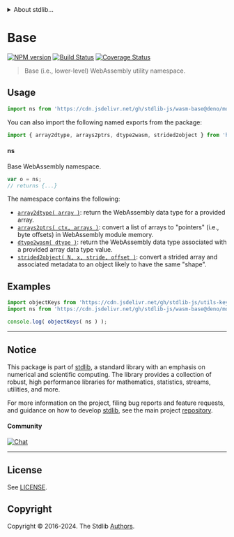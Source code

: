 <!--

@license Apache-2.0

Copyright (c) 2024 The Stdlib Authors.

Licensed under the Apache License, Version 2.0 (the "License");
you may not use this file except in compliance with the License.
You may obtain a copy of the License at

   http://www.apache.org/licenses/LICENSE-2.0

Unless required by applicable law or agreed to in writing, software
distributed under the License is distributed on an "AS IS" BASIS,
WITHOUT WARRANTIES OR CONDITIONS OF ANY KIND, either express or implied.
See the License for the specific language governing permissions and
limitations under the License.

-->


<details>
  <summary>
    About stdlib...
  </summary>
  <p>We believe in a future in which the web is a preferred environment for numerical computation. To help realize this future, we've built stdlib. stdlib is a standard library, with an emphasis on numerical and scientific computation, written in JavaScript (and C) for execution in browsers and in Node.js.</p>
  <p>The library is fully decomposable, being architected in such a way that you can swap out and mix and match APIs and functionality to cater to your exact preferences and use cases.</p>
  <p>When you use stdlib, you can be absolutely certain that you are using the most thorough, rigorous, well-written, studied, documented, tested, measured, and high-quality code out there.</p>
  <p>To join us in bringing numerical computing to the web, get started by checking us out on <a href="https://github.com/stdlib-js/stdlib">GitHub</a>, and please consider <a href="https://opencollective.com/stdlib">financially supporting stdlib</a>. We greatly appreciate your continued support!</p>
</details>

# Base

[![NPM version][npm-image]][npm-url] [![Build Status][test-image]][test-url] [![Coverage Status][coverage-image]][coverage-url] <!-- [![dependencies][dependencies-image]][dependencies-url] -->

> Base (i.e., lower-level) WebAssembly utility namespace.



<section class="usage">

## Usage

```javascript
import ns from 'https://cdn.jsdelivr.net/gh/stdlib-js/wasm-base@deno/mod.js';
```

You can also import the following named exports from the package:

```javascript
import { array2dtype, arrays2ptrs, dtype2wasm, strided2object } from 'https://cdn.jsdelivr.net/gh/stdlib-js/wasm-base@deno/mod.js';
```

#### ns

Base WebAssembly namespace.

```javascript
var o = ns;
// returns {...}
```

The namespace contains the following:

<!-- <toc pattern="*"> -->

<div class="namespace-toc">

-   <span class="signature">[`array2dtype( array )`][@stdlib/wasm/base/array2dtype]</span><span class="delimiter">: </span><span class="description">return the WebAssembly data type for a provided array.</span>
-   <span class="signature">[`arrays2ptrs( ctx, arrays )`][@stdlib/wasm/base/arrays2ptrs]</span><span class="delimiter">: </span><span class="description">convert a list of arrays to "pointers" (i.e., byte offsets) in WebAssembly module memory.</span>
-   <span class="signature">[`dtype2wasm( dtype )`][@stdlib/wasm/base/dtype2wasm]</span><span class="delimiter">: </span><span class="description">return the WebAssembly data type associated with a provided array data type value.</span>
-   <span class="signature">[`strided2object( N, x, stride, offset )`][@stdlib/wasm/base/strided2object]</span><span class="delimiter">: </span><span class="description">convert a strided array and associated metadata to an object likely to have the same "shape".</span>

</div>

<!-- </toc> -->

</section>

<!-- /.usage -->

<section class="examples">

## Examples

<!-- TODO: better examples -->

<!-- eslint no-undef: "error" -->

```javascript
import objectKeys from 'https://cdn.jsdelivr.net/gh/stdlib-js/utils-keys@deno/mod.js';
import ns from 'https://cdn.jsdelivr.net/gh/stdlib-js/wasm-base@deno/mod.js';

console.log( objectKeys( ns ) );
```

</section>

<!-- /.examples -->

<!-- Section for related `stdlib` packages. Do not manually edit this section, as it is automatically populated. -->

<section class="related">

</section>

<!-- /.related -->

<!-- Section for all links. Make sure to keep an empty line after the `section` element and another before the `/section` close. -->


<section class="main-repo" >

* * *

## Notice

This package is part of [stdlib][stdlib], a standard library with an emphasis on numerical and scientific computing. The library provides a collection of robust, high performance libraries for mathematics, statistics, streams, utilities, and more.

For more information on the project, filing bug reports and feature requests, and guidance on how to develop [stdlib][stdlib], see the main project [repository][stdlib].

#### Community

[![Chat][chat-image]][chat-url]

---

## License

See [LICENSE][stdlib-license].


## Copyright

Copyright &copy; 2016-2024. The Stdlib [Authors][stdlib-authors].

</section>

<!-- /.stdlib -->

<!-- Section for all links. Make sure to keep an empty line after the `section` element and another before the `/section` close. -->

<section class="links">

[npm-image]: http://img.shields.io/npm/v/@stdlib/wasm-base.svg
[npm-url]: https://npmjs.org/package/@stdlib/wasm-base

[test-image]: https://github.com/stdlib-js/wasm-base/actions/workflows/test.yml/badge.svg?branch=main
[test-url]: https://github.com/stdlib-js/wasm-base/actions/workflows/test.yml?query=branch:main

[coverage-image]: https://img.shields.io/codecov/c/github/stdlib-js/wasm-base/main.svg
[coverage-url]: https://codecov.io/github/stdlib-js/wasm-base?branch=main

<!--

[dependencies-image]: https://img.shields.io/david/stdlib-js/wasm-base.svg
[dependencies-url]: https://david-dm.org/stdlib-js/wasm-base/main

-->

[chat-image]: https://img.shields.io/gitter/room/stdlib-js/stdlib.svg
[chat-url]: https://app.gitter.im/#/room/#stdlib-js_stdlib:gitter.im

[stdlib]: https://github.com/stdlib-js/stdlib

[stdlib-authors]: https://github.com/stdlib-js/stdlib/graphs/contributors

[umd]: https://github.com/umdjs/umd
[es-module]: https://developer.mozilla.org/en-US/docs/Web/JavaScript/Guide/Modules

[deno-url]: https://github.com/stdlib-js/wasm-base/tree/deno
[deno-readme]: https://github.com/stdlib-js/wasm-base/blob/deno/README.md
[umd-url]: https://github.com/stdlib-js/wasm-base/tree/umd
[umd-readme]: https://github.com/stdlib-js/wasm-base/blob/umd/README.md
[esm-url]: https://github.com/stdlib-js/wasm-base/tree/esm
[esm-readme]: https://github.com/stdlib-js/wasm-base/blob/esm/README.md
[branches-url]: https://github.com/stdlib-js/wasm-base/blob/main/branches.md

[stdlib-license]: https://raw.githubusercontent.com/stdlib-js/wasm-base/main/LICENSE

<!-- <toc-links> -->

[@stdlib/wasm/base/array2dtype]: https://github.com/stdlib-js/wasm-base-array2dtype/tree/deno

[@stdlib/wasm/base/arrays2ptrs]: https://github.com/stdlib-js/wasm-base-arrays2ptrs/tree/deno

[@stdlib/wasm/base/dtype2wasm]: https://github.com/stdlib-js/wasm-base-dtype2wasm/tree/deno

[@stdlib/wasm/base/strided2object]: https://github.com/stdlib-js/wasm-base-strided2object/tree/deno

<!-- </toc-links> -->

</section>

<!-- /.links -->
